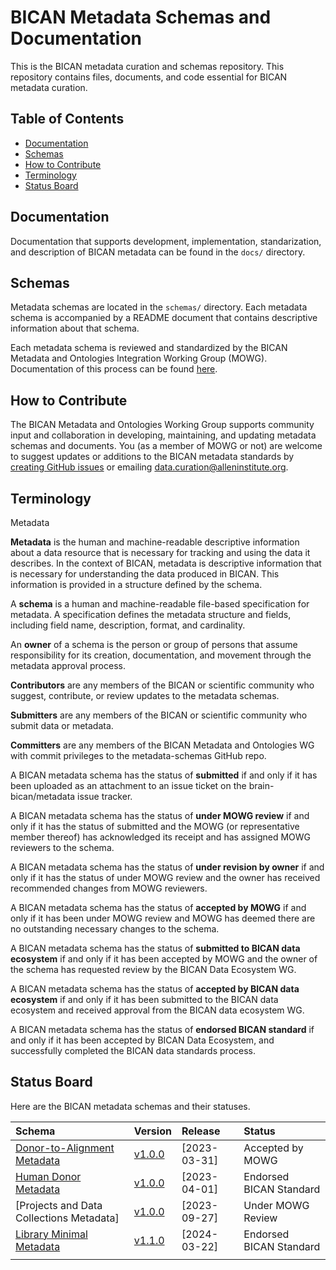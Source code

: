 # BICAN Metadata Schemas and Documentation
This is the BICAN metadata curation and schemas repository. This repository contains files, documents, and code essential for BICAN metadata curation. 

## Table of Contents
- [Documentation](#documentation)
- [Schemas](#schemas)
- [How to Contribute](#how-to-contribute)
- [Terminology](#terminology)
- [Status Board](#status-board)

## Documentation

Documentation that supports development, implementation, standarization, and description of BICAN metadata can be found in the `docs/` directory. 

## Schemas

Metadata schemas are located in the `schemas/` directory. Each metadata schema is accompanied by a README document that contains descriptive information about that schema. 

Each metadata schema is reviewed and standardized by the BICAN Metadata and Ontologies Integration Working Group (MOWG). Documentation of this process can be found [here](https://docs.google.com/document/d/10lg33rJhbDSwp1VfGlcr_PQ1Fpfb0i-Rkh5g7imMpNY/edit?usp=sharing).

## How to Contribute

The BICAN Metadata and Ontologies Working Group supports community input and collaboration in developing, maintaining, and updating metadata schemas and documents. You (as a member of MOWG or not) are welcome to suggest updates or additions to the BICAN metadata standards by [creating GitHub issues](https://github.com/brain-bican/metadata-schemas/issues/new) or emailing [data.curation@alleninstitute.org](data.curation@alleninstitute.org).

## Terminology

Metadata

**Metadata** is the human and machine-readable descriptive information about a data resource that is necessary for tracking and using the data it describes. In the context of BICAN, metadata is descriptive information that is necessary for understanding the data produced in BICAN. This information is provided in a structure defined by the schema.
 
A **schema** is a human and machine-readable file-based specification for metadata. A specification defines the metadata structure and fields, including field name, description, format, and cardinality.
 
An **owner** of a schema is the person or group of persons that assume responsibility for its creation, documentation, and movement through the metadata approval process.

**Contributors** are any members of the BICAN or scientific community who suggest, contribute, or review updates to the metadata schemas.

**Submitters** are any members of the BICAN or scientific community who submit data or metadata.

**Committers** are any members of the BICAN Metadata and Ontologies WG with commit privileges to the metadata-schemas GitHub repo.

A BICAN metadata schema has the status of **submitted** if and only if it has been uploaded as an attachment to an issue ticket on the brain-bican/metadata issue tracker. 

A BICAN metadata schema has the status of **under MOWG review** if and only if it has the status of submitted and the MOWG (or representative member thereof) has acknowledged its receipt and has assigned MOWG reviewers to the schema.

A BICAN metadata schema has the status of **under revision by owner** if and only if it has the status of under MOWG review and the owner has received recommended changes from MOWG reviewers.

A BICAN metadata schema has the status of **accepted by MOWG** if and only if it has been under MOWG review and MOWG has deemed there are no outstanding necessary changes to the schema.

A BICAN metadata schema has the status of **submitted to BICAN data ecosystem** if and only if it has been accepted by MOWG and the owner of the schema has requested review by the BICAN Data Ecosystem WG.

A BICAN metadata schema has the status of **accepted by BICAN data ecosystem** if and only if it has been submitted to the BICAN data ecosystem and received approval from the BICAN data ecosystem WG.

A BICAN metadata schema has the status of **endorsed BICAN standard** if and only if it has been accepted by BICAN Data Ecosystem, and successfully completed the BICAN data standards process.

## Status Board

Here are the BICAN metadata schemas and their statuses.

| Schema | Version | Release | Status |
|:--|:--|:--|:--|
| [Donor-to-Alignment Metadata] | [v1.0.0] |  [2023-03-31] | Accepted by MOWG |
| [Human Donor Metadata] | [v1.0.0] | [2023-04-01] | Endorsed BICAN Standard |
| [Projects and Data Collections Metadata] | [v1.0.0] | [2023-09-27] | Under MOWG Review |
| [Library Minimal Metadata] | [v1.1.0] | [2024-03-22] | Endorsed BICAN Standard |
| | | | |

[Donor-to-Alignment Metadata]: docs/schemas/Donor-to-Alignment-Metadata
[v1.0.0]: docs/schemas/Donor-to-Alignment-Metadata/Donor-to-Alignment-Metadata-README.md

[Human Donor Metadata]: http://github.com/brain-bican/metadata-schemas/docs/schemas/Human-Donor-Metadata
[v1.0.0]: docs/schemas/Human-Donor-Metadata/BICAN-Human-Donor-Metadata-Schema-README.md

[Projects and Data Collection Metadata]: http://github.com/brain-bican/metadata-schemas/docs/schemas/project-registration-bican
[v1.0.0]: docs/schemas/project-registration-bican/README.md

[Library Minimal Metadata]: docs/schemas/Library-Minimal-Metadata
[v1.1.0]: docs/schemas/Library-Minimal-Metadata/Library-Minimal-Metadata-README.md
